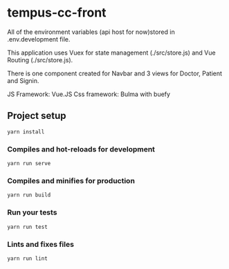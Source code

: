 # tempus-cc-front

All of the environment variables (api host for now)stored in .env.development file.

This application uses Vuex for state management (./src/store.js) and Vue Routing (./src/store.js).

There is one component created for Navbar and 3 views for Doctor, Patient and Signin.

JS Framework: Vue.JS
Css framework: Bulma with buefy 


## Project setup
```
yarn install
```

### Compiles and hot-reloads for development
```
yarn run serve
```

### Compiles and minifies for production
```
yarn run build
```

### Run your tests
```
yarn run test
```

### Lints and fixes files
```
yarn run lint
```

